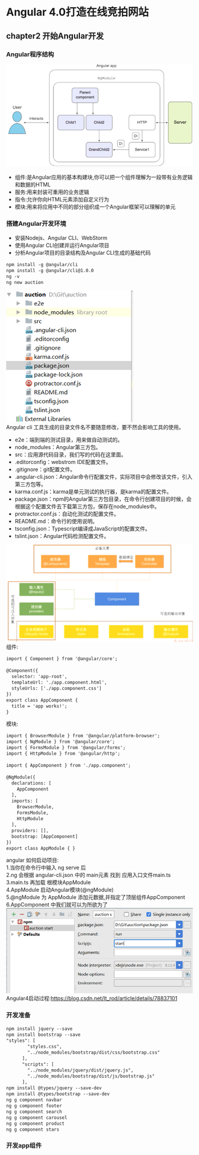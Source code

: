 # Angular 4.0打造在线竞拍网站
## chapter2 开始Angular开发
### Angular程序结构
![image](https://github.com/15529343201/auction/blob/chapter2/image/1.PNG)<br>
- 组件:是Angular应用的基本构建块,你可以把一个组件理解为一段带有业务逻辑和数据的HTML
- 服务:用来封装可重用的业务逻辑
- 指令:允许你向HTML元素添加自定义行为
- 模块:用来将应用中不同的部分组织成一个Angular框架可以理解的单元

### 搭建Angular开发环境
- 安装Nodejs、Angular CLI、WebStorm
- 使用Angular CLI创建并运行Angular项目
- 分析Angular项目的目录结构及Angular CLI生成的基础代码

```
npm install -g @angular/cli
npm install -g @angular/cli@1.0.0
ng -v
ng new auction
```
![image](https://github.com/15529343201/auction/blob/chapter2/image/2.PNG)<br>
Angular cli 工具生成的目录文件名不要随意修改，要不然会影响工具的使用。<br>
- e2e：端到端的测试目录，用来做自动测试的。
- node_modules：Angular第三方包。
- src：应用源代码目录，我们写的代码在这里面。
- .editorconfig：webstrom IDE配置文件。
- .gitignore：git配置文件。
- .angular-cli.json：Angular命令行配置文件，实际项目中会修改该文件，引入第三方包等。
- karma.conf.js：karma是单元测试的执行器，是karma的配置文件。
- package.json：npm的Angular第三方包目录，在命令行创建项目的时候，会根据这个配置文件去下载第三方包，保存在node_modules中。
- protractor.conf.js：自动化测试的配置文件。
- README.md：命令行的使用说明。
- tsconfig.json：Typescript编译成JavaScript的配置文件。
- tslint.json：Angular代码检测配置文件。

![image](https://github.com/15529343201/auction/blob/chapter2/image/3.PNG)<br>
组件:<br>
```
import { Component } from '@angular/core';

@Component({
  selector: 'app-root',
  templateUrl: './app.component.html',
  styleUrls: ['./app.component.css']
})
export class AppComponent {
  title = 'app works!';
}
```
模块:<br>
```
import { BrowserModule } from '@angular/platform-browser';
import { NgModule } from '@angular/core';
import { FormsModule } from '@angular/forms';
import { HttpModule } from '@angular/http';

import { AppComponent } from './app.component';

@NgModule({
  declarations: [
    AppComponent
  ],
  imports: [
    BrowserModule,
    FormsModule,
    HttpModule
  ],
  providers: [],
  bootstrap: [AppComponent]
})
export class AppModule { }
```
angular 如何启动项目:<br>
1.当你在命令行中输入 ng serve 后<br>
2.ng 会根据 angular-cli.json 中的 main元素 找到 应用入口文件main.ts<br>
3.main.ts 再加载 根模块AppModule<br>
4.AppModule 启动Angular模块(@ngModule)<br>
5.@ngModule 为 AppModule 添加元数据,并指定了顶层组件AppComponent<br>
6.AppComponent 中我们就可以为所欲为了<br>
![image](https://github.com/15529343201/auction/blob/chapter2/image/4.PNG)<br>
Angular4启动过程:https://blog.csdn.net/It_rod/article/details/78837101<br>   
### 开发准备
```
npm install jquery --save
npm install bootstrap --save
"styles": [
        "styles.css",
        "../node_modules/bootstrap/dist/css/bootstrap.css"
      ],
      "scripts": [
        "../node_modules/jquery/dist/jquery.js",
        "../node_modules/bootstrap/dist/js/bootstrap.js"
      ],
npm install @types/jquery --save-dev
npm install @types/bootstrap --save-dev
ng g component navbar
ng g component footer
ng g component search
ng g component carousel
ng g component product
ng g component stars
```
### 开发app组件

